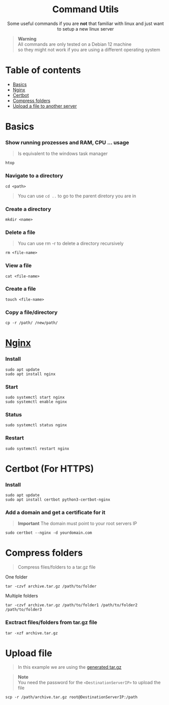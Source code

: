 <div align="center">
  <h1>Command Utils</h1>
  <p>Some useful commands if you are <b>not</b> that familiar with linux and just want to setup a new linux server</p>
</div>

> **Warning**  
> All commands are only tested on a Debian 12 machine  
> so they might not work if you are using a different operating system


# Table of contents

- [Basics](#Basics)
- [Nginx](#Nginx)
- [Certbot](#Certbot-(For-HTTPS))
- [Compress folders](#Compress-folders)
- [Upload a file to another server](#Upload-file)

# Basics

### Show running prozesses and RAM, CPU ... usage
> Is equivalent to the windows task manager
```
htop
```

### Navigate to a directory
```
cd <path>
```
> You can use `cd ..` to go to the parent diretory you are in

### Create a directory
```
mkdir <name>
```

### Delete a file
> You can use rm -r <directory> to delete a directory recursively
```
rm <file-name>
```

### View a file
```
cat <file-name>
```

### Create a file
```
touch <file-name>
```

### Copy a file/directory
```
cp -r /path/ /new/path/
```

# [Nginx](https://de.wikipedia.org/wiki/Nginx)

### Install
```
sudo apt update
sudo apt install nginx
```

### Start
```
sudo systemctl start nginx
sudo systemctl enable nginx
```

### Status
```
sudo systemctl status nginx
```

### Restart
```
sudo systemctl restart nginx
```

# Certbot (For HTTPS)

### Install
```
sudo apt update
sudo apt install certbot python3-certbot-nginx
```

### Add a domain and get a certificate for it
> **Important**
> The domain must point to your root servers IP
```
sudo certbot --nginx -d yourdomain.com
```

# Compress folders
> Compress files/folders to a tar.gz file

One folder
```
tar -czvf archive.tar.gz /path/to/folder
```
Multiple folders
```
tar -czvf archive.tar.gz /path/to/folder1 /path/to/folder2 /path/to/folder3
```

### Exctract files/folders from tar.gz file
```
tar -xzf archive.tar.gz
```

# Upload file
> In this example we are using the [generated tar.gz](#Compress-folders)

> **Note**  
> You need the password for the `<DestinationServerIP>` to upload the file
```
scp -r /path/archive.tar.gz root@DestinationServerIP:/path
```
